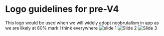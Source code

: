 # Logo guidelines for pre-V4 

This logo would be used when we will widely adopt neobrutalism in app as we are likely at 80% mark I think everywhere
![slide 1](https://github.com/kodadot/kodadot-presskit/assets/90852205/6b18da78-1000-453a-ba33-39d936a463a4)
![Slide 2](https://github.com/kodadot/kodadot-presskit/assets/90852205/e2a24a9a-a791-4d99-a7c7-e8ba23728d3c)
![Slide 3](https://github.com/kodadot/kodadot-presskit/assets/90852205/b70d017d-ce04-4dc9-ba9a-7a1178647021)
